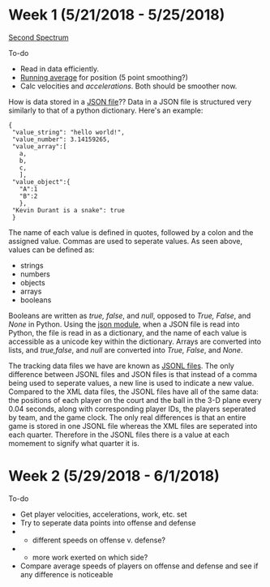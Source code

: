 # Week 1 (5/21/2018 - 5/25/2018)

[Second Spectrum](https://www.secondspectrum.com/)

To-do
* Read in data efficiently. 
* [Running average](https://en.wikipedia.org/wiki/Moving_average) for position (5 point smoothing?)
* Calc velocities and *accelerations*. Both should be smoother now. 

How is data stored in a [JSON file](http://www.json.org/)??
Data in a JSON file is structured very similarly to that of a python dictionary.  Here's an example:
```
{ 
 "value_string": "hello world!",
 "value_number": 3.14159265,
 "value_array":[
   a, 
   b, 
   c, 
   ],
 "value_object":{ 
   "A":1 
   "B":2 
   }, 
 "Kevin Durant is a snake": true
 }
```
The name of each value is defined in quotes, followed by a colon and the assigned value.  Commas are used to seperate values. As seen above, values can be defined as:
* strings
* numbers
* objects
* arrays
* booleans 


Booleans are written as *true, false*, and *null*, opposed to *True, False*, and *None* in Python.  Using the [json module](https://docs.python.org/2/library/json.html), when a JSON file is read into Python, the file is read in as a dictionary, and the name of each value is accessible as a unicode key within the dictionary.  Arrays are converted into lists, and *true,false*, and *null* are converted into *True, False*, and *None*. 

The tracking data files we have are known as [JSONL files](http://jsonlines.org/).  The only difference between JSONL files and JSON files is that instead of a comma being used to seperate values, a new line is used to indicate a new value.  Compared to the XML data files, the JSONL files have all of the same data: the positions of each player on the court and the ball in the 3-D plane every 0.04 seconds, along with corresponding player IDs, the players seperated by team, and the game clock.  The only real differences is that an entire game is stored in one JSONL file whereas the XML files are seperated into each quarter.  Therefore in the JSONL files there is a value at each momement to signify what quarter it is.



# Week 2 (5/29/2018 - 6/1/2018)

To-do
* Get player velocities, accelerations, work, etc. set
* Try to seperate data points into offense and defense
* + different speeds on offense v. defense?
* + more work exerted on which side?
* Compare average speeds of players on offense and defense and see if any difference is noticeable
